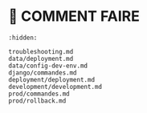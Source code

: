 # 🤔 COMMENT FAIRE


```{toctree}
:hidden:

troubleshooting.md
data/deployment.md
data/config-dev-env.md
django/commandes.md
deployment/deployment.md
development/development.md
prod/commandes.md
prod/rollback.md
```
